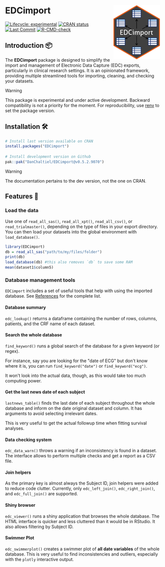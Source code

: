 # EDCimport <a href="https://DanChaltiel.github.io/EDCimport/"><img src="man/figures/logo.png" align="right" height="175" alt="EDCimport website" /></a>
<!-- badges: start -->

[![Lifecycle: experimental](https://img.shields.io/badge/lifecycle-experimental-orange.svg)](https://lifecycle.r-lib.org/articles/stages.html) 
[![CRAN status](https://www.r-pkg.org/badges/version/EDCimport)](https://CRAN.R-project.org/package=EDCimport) 
[![Last Commit](https://img.shields.io/github/last-commit/DanChaltiel/EDCimport)](https://github.com/DanChaltiel/EDCimport) 
[![R-CMD-check](https://github.com/DanChaltiel/EDCimport/actions/workflows/check-standard.yaml/badge.svg)](https://github.com/DanChaltiel/EDCimport/actions/workflows/check-standard.yaml)
<!--[![CRAN RStudio mirror downloads](https://cranlogs.r-pkg.org/badges/grand-total/EDCimport?color=blue)](https://r-pkg.org/pkg/EDCimport)  --> 
<!-- badges: end -->

## Introduction 📦

The **EDCimport** package is designed to simplify the import and management of Electronic Data Capture (EDC) exports, particularly in clinical research settings. It is an opinionated framework, providing multiple streamlined tools for importing, cleaning, and checking your datasets.

> [!WARNING]
> This package is experimental and under active development. Backward compatibility is not a priority for the moment. For reproducibility, use [renv](https://rstudio.github.io/renv/articles/renv.html) to set the package version.


## Installation 🛠️

``` r
# Install last version available on CRAN
install.packages("EDCimport")

# Install development version on Github
pak::pak("DanChaltiel/EDCimport@v0.5.2.9070")
```

> [!WARNING]
> The documentation pertains to the dev version, not the one on CRAN.

## Features 🚀 

### Load the data

Use one of `read_all_sas()`, `read_all_xpt()`, `read_all_csv()`, or `read_trialmaster()`, depending on the type of files in your export directory. You can then load your datasets into the global environment with `load_database()`.

``` r
library(EDCimport)
db = read_all_sas("path/to/my/files/folder")
print(db)
load_database(db) #this also removes `db` to save some RAM
mean(dataset1$column5)
```

### Database management tools

`EDCimport` includes a set of useful tools that help with using the imported database. See [References](https://danchaltiel.github.io/EDCimport/reference/index.html) for the complete list.

#### Database summary

`edc_lookup()` returns a dataframe containing the number of rows, columns, patients, and the CRF 
name of each dataset.

#### Search the whole database

`find_keyword()` runs a global search of the database for a given keyword (or regex). 

For instance, say you are looking for the "date of ECG" but don't know where it is, you can run `find_keyword("date")` or `find_keyword("ecg")`.

It won't look into the actual data, though, as this would take too much computing power.

#### Get the last news date of each subject

`lastnews_table()` finds the last date of each subject throughout the whole database and inform on
the date original dataset and column. It has arguments to avoid selecting irrelevant dates.

This is very useful to get the actual followup time when fitting survival analyses.

#### Data checking system

`edc_data_warn()` throws a warning if an inconsistency is found in a dataset. The interface allows
to perform multiple checks and get a report as a CSV file.

#### Join helpers

As the primary key is almost always the Subject ID, join helpers were added to reduce code clutter. 
Currently, only `edc_left_join()`, `edc_right_join()`, and `edc_full_join()` are supported.

#### Shiny browser

`edc_viewer()` runs a shiny application that browses the whole database. The HTML interface is quicker 
and less cluttered than it would be in RStudio. It also allows filtering by Subject ID.

#### Swimmer Plot

`edc_swimmerplot()` creates a swimmer plot of **all date variables** of the whole database. 
This is very useful to find inconsistencies and outliers, especially with the `plotly` interactive output.
